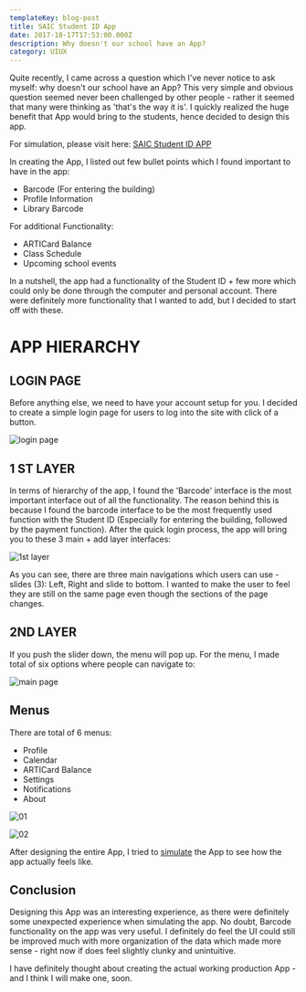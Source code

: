 ```yaml
---
templateKey: blog-post
title: SAIC Student ID App
date: 2017-10-17T17:53:00.000Z
description: Why doesn't our school have an App?
category: UIUX
---
```

Quite recently, I came across a question which I've never notice to ask myself: why doesn't our school have an App? This very simple and obvious question seemed never been challenged by other people - rather it seemed that many were thinking as 'that's the way it is'. I quickly realized the huge benefit that App would bring to the students, hence decided to design this app.

For simulation, please visit here: [SAIC Student ID APP](https://invis.io/GRDTW9W5M)

In creating the App, I listed out few bullet points which I found important to have in the app:

* Barcode (For entering the building)
* Profile Information
* Library Barcode

For additional Functionality:

* ARTICard Balance
* Class Schedule
* Upcoming school events

In a nutshell, the app had a functionality of the Student ID + few more which could only be done through the computer and personal account. There were definitely more functionality that I wanted to add, but I decided to start off with these.

# APP HIERARCHY

## LOGIN PAGE

Before anything else, we need to have your account setup for you. I decided to create a simple login page for users to log into the site with click of a button.

![login page](/img/artboard-1-0.5x.png "login page")

## 1 ST LAYER

In terms of hierarchy of the app, I found the 'Barcode' interface is the most important interface out of all the functionality. The reason behind this is because I found the barcode interface to be the most frequently used function with the Student ID (Especially for entering the building, followed by the payment function). After the quick login process, the app will bring you to these 3 main + add layer interfaces:

![1st layer](/img/screen-shot-2019-02-25-at-12.57.36-pm.png "1st layer")

As you can see, there are three main navigations which users can use - slides (3): Left, Right and slide to bottom. I wanted to make the user to feel they are still on the same page even though the sections of the page changes. 

## 2ND LAYER

If you push the slider down, the menu will pop up. For the menu, I made total of six options where people can navigate to:

![main page](/img/artboard-6-copy-10-0.5x.png "main page")

## Menus

There are total of 6 menus:

* Profile
* Calendar
* ARTICard Balance
* Settings
* Notifications
* About

![01](/img/screen-shot-2019-02-25-at-12.59.38-pm.png "01")

![02](/img/screen-shot-2019-02-25-at-1.00.43-pm.png "02")

After designing the entire App, I tried to [simulate](https://projects.invisionapp.com/share/GRDTW9W5M#/screens) the App to see how the app actually feels like.

## Conclusion

Designing this App was an interesting experience, as there were definitely some unexpected experience when simulating the app. No doubt, Barcode functionality on the app was very useful. I definitely do feel the UI could still be improved much with more organization of the data which made more sense - right now if does feel slightly clunky and unintuitive.

I have definitely thought about creating the actual working production App - and I think I will make one, soon.

